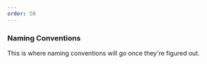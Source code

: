 ```yaml
---
order: 50
---
```


### Naming Conventions

This is where naming conventions will go once they're figured out.